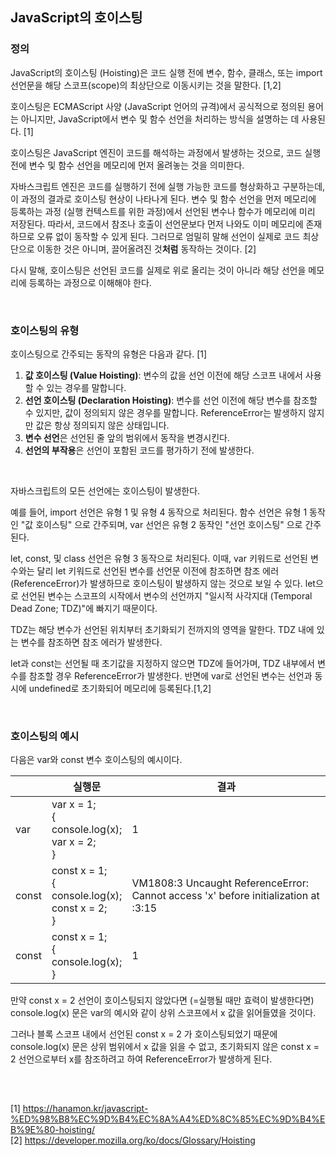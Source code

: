 ## JavaScript의 호이스팅

### 정의

JavaScript의 호이스팅 (Hoisting)은 코드 실행 전에 변수, 함수, 클래스, 또는 import 선언문을 해당 스코프(scope)의 최상단으로 이동시키는 것을 말한다. [1,2]

호이스팅은 ECMAScript 사양 (JavaScript 언어의 규격)에서 공식적으로 정의된 용어는 아니지만, JavaScript에서 변수 및 함수 선언을 처리하는 방식을 설명하는 데 사용된다. [1]

호이스팅은 JavaScript 엔진이 코드를 해석하는 과정에서 발생하는 것으로, 코드 실행 전에 변수 및 함수 선언을 메모리에 먼저 올려놓는 것을 의미한다.

자바스크립트 엔진은 코드를 실행하기 전에 실행 가능한 코드를 형상화하고 구분하는데, 이 과정의 결과로 호이스팅 현상이 나타나게 된다.
변수 및 함수 선언을 먼저 메모리에 등록하는 과정 (실행 컨텍스트를 위한 과정)에서 선언된 변수나 함수가 메모리에 미리 저장된다.
따라서, 코드에서 참조나 호출이 선언문보다 먼저 나와도 이미 메모리에 존재하므로 오류 없이 동작할 수 있게 된다. 
그러므로 엄밀히 말해 선언이 실제로 코드 최상단으로 이동한 것은 아니며, 끌어올려진 것**처럼** 동작하는 것이다. [2]

다시 말해, 호이스팅은 선언된 코드를 실제로 위로 올리는 것이 아니라 해당 선언을 메모리에 등록하는 과정으로 이해해야 한다.

<br>

### 호이스팅의 유형

호이스팅으로 간주되는 동작의 유형은 다음과 같다. [1]

1. **값 호이스팅 (Value Hoisting)**: 변수의 값을 선언 이전에 해당 스코프 내에서 사용할 수 있는 경우를 말합니다.
2. **선언 호이스팅 (Declaration Hoisting)**: 변수를 선언 이전에 해당 변수를 참조할 수 있지만, 값이 정의되지 않은 경우를 말합니다. ReferenceError는 발생하지 않지만 값은 항상 정의되지 않은 상태입니다.
3. **변수 선언**은 선언된 줄 앞의 범위에서 동작을 변경시킨다.
4. **선언의 부작용**은 선언이 포함된 코드를 평가하기 전에 발생한다.

<br>

자바스크립트의 모든 선언에는 호이스팅이 발생한다.

예를 들어, import 선언은 유형 1 및 유형 4 동작으로 처리된다. 함수 선언은 유형 1 동작인 "값 호이스팅" 으로 간주되며, var 선언은 유형 2 동작인 "선언 호이스팅" 으로 간주된다.

let, const, 및 class 선언은 유형 3 동작으로 처리된다.
이때, var 키워드로 선언된 변수와는 달리 let 키워드로 선언된 변수를 선언문 이전에 참조하면 참조 에러 (ReferenceError)가 발생하므로 호이스팅이 발생하지 않는 것으로 보일 수 있다.
let으로 선언된 변수는 스코프의 시작에서 변수의 선언까지 "일시적 사각지대 (Temporal Dead Zone; TDZ)"에 빠지기 때문이다.

TDZ는 해당 변수가 선언된 위치부터 초기화되기 전까지의 영역을 말한다. TDZ 내에 있는 변수를 참조하면 참조 에러가 발생한다.

let과 const는 선언될 때 초기값을 지정하지 않으면 TDZ에 들어가며, TDZ 내부에서 변수를 참조할 경우 ReferenceError가 발생한다.
반면에 var로 선언된 변수는 선언과 동시에 undefined로 초기화되어 메모리에 등록된다.[1,2]

<br>

### 호이스팅의 예시

다음은 var와 const 변수 호이스팅의 예시이다.
<table>
  <thead>
    <th></th>
    <th>실행문</th>
    <th>결과</th>
  </thead>
  <tbody>
    <tr><td>var</td><td>
var x = 1;<br>
{<br>
  console.log(x);<br>
  var x = 2;<br>
}
    </td><td>1</td></tr>
    <tr><td>const</td><td>
const x = 1;<br>
{<br>
  console.log(x);<br>
  const x = 2;<br>
}
    </td><td>
      VM1808:3 Uncaught ReferenceError: <br>Cannot access 'x' before initialization at <anonymous>:3:15
    </td></tr>
    <tr><td>const</td><td>
const x = 1;<br>
{<br>
  console.log(x);<br>
}
    </td><td>1</td></tr>
  </tbody>
</table>

만약 const x = 2 선언이 호이스팅되지 않았다면 (=실행될 때만 효력이 발생한다면) console.log(x) 문은 var의 예시와 같이 상위 스코프에서 x 값을 읽어들였을 것이다.

그러나 블록 스코프 내에서 선언된 const x = 2 가 호이스팅되었기 때문에 console.log(x) 문은 상위 범위에서 x 값을 읽을 수 없고, 초기화되지 않은 const x = 2 선언으로부터 x를 참조하려고 하여 ReferenceError가 발생하게 된다.


<br>

##
[1] https://hanamon.kr/javascript-%ED%98%B8%EC%9D%B4%EC%8A%A4%ED%8C%85%EC%9D%B4%EB%9E%80-hoisting/<br>
[2] https://developer.mozilla.org/ko/docs/Glossary/Hoisting<br>
